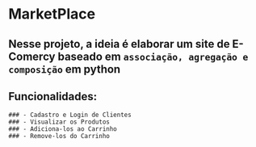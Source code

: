 # MarketPlace
## Nesse projeto, a ideia é elaborar um site de E-Comercy baseado em `associação, agregação e composição` em python

## Funcionalidades:
```
### - Cadastro e Login de Clientes
### - Visualizar os Produtos
### - Adiciona-los ao Carrinho
### - Remove-los do Carrinho
```
